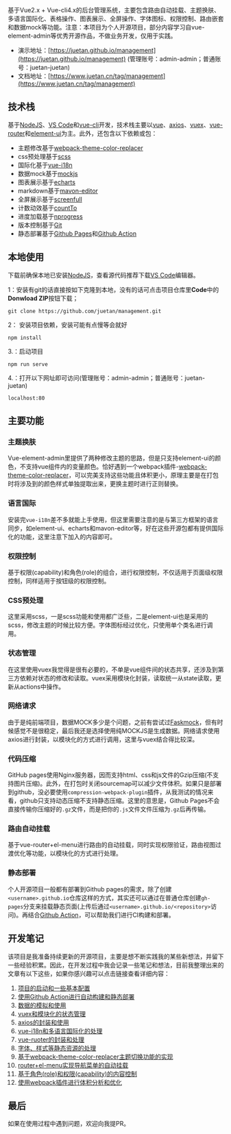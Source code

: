 基于Vue2.x + Vue-cli4.x的后台管理系统，主要包含路由自动挂载、主题换肤、多语言国际化、表格操作、图表展示、全屏操作、字体图标、权限控制、路由嵌套和数据mock等功能。注意：本项目为个人开源项目，部分内容学习自vue-element-admin等优秀开源作品，不做业务开发，仅用于实践。

- 演示地址：[https://juetan.github.io/management](https://juetan.github.io/management) (管理账号：admin-admin；普通账号：juetan-juetan)
- 文档地址：[https://www.juetan.cn/tag/management](https://www.juetan.cn/tag/management)

## 技术栈

基于[NodeJS](https://nodejs.org/)、[VS Code](https://code.visualstudio.com/)和[vue-cli](https://cli.vuejs.org)开发，技术栈主要以[vue](https://vuejs.org)、[axios](http://www.axios-js.com/)、[vuex](https://vuex.vuejs.org/)、[vue-router](https://router.vuejs.org/)和[element-ui](https://element.eleme.cn/)为主。此外，还包含以下依赖或包：

- 主题修改基于[webpack-theme-color-replacer](https://github.com/hzsrc/webpack-theme-color-replacer)
- css预处理基于[scss](https://sass-lang.com/)
- 国际化基于[vue-i18n](https://kazupon.github.io/vue-i18n/)
- 数据mock基于[mockjs](http://mockjs.com/)
- 图表展示基于[echarts](https://echarts.apache.org/zh/index.html)
- markdown基于[mavon-editor](https://github.com/hinesboy/mavonEditor)
- 全屏展示基于[screenfull](https://github.com/sindresorhus/screenfull.js/)
- 计数动效基于[countTo](https://github.com/PanJiaChen/vue-countTo)
- 进度加载基于[nprogress](https://github.com/rstacruz/nprogress)
- 版本控制基于[Git](https://git-scm.com/)
- 静态部署基于[Github Pages](https://pages.github.com/)和[Github Action](https://github.com/features/actions)

## 本地使用

下载前确保本地已安装[NodeJS](https://nodejs.org)，查看源代码推荐下载[VS Code](https://code.visualstudio.com/)编辑器。

1：安装有git的话直接按如下克隆到本地，没有的话可点击项目仓库里**Code**中的**Donwload ZIP**按钮下载；

```
git clone https://github.com/juetan/management.git
```

2： 安装项目依赖，安装可能有点慢等会就好

```
npm install
```

3.：启动项目

```
npm run serve
```

4.：打开以下网址即可访问(管理账号：admin-admin；普通账号：juetan-juetan)

```
localhost:80
```

## 主要功能

### 主题换肤

Vue-element-admin里提供了两种修改主题的思路，但是只支持element-ui的颜色，不支持vue组件内的变量颜色。恰好遇到一个webpack插件-[webpack-theme-color-replacer](https://www.npmjs.com/package/webpack-theme-color-replacer)，可以完美支持这些功能且体积更小，原理主要是在打包时将涉及到的颜色样式单独提取出来，更换主题时进行正则替换。

### 语言国际

安装完`vue-i18n`差不多就能上手使用，但这里需要注意的是与第三方框架的语言同步，如element-ui、echarts和mavon-editor等，好在这些开源包都有提供国际化的功能，这里注意下加入的内容即可。

### 权限控制

基于权限(capability)和角色(role)的组合，进行权限控制，不仅适用于页面级权限控制，同样适用于按钮级的权限控制。

### CSS预处理

这里采用scss，一是scss功能和使用都广泛些，二是element-ui也是采用的scss，修改主题的时候比较方便。字体图标经过优化，只使用单个类名进行调用。

### 状态管理

在这里使用vuex我觉得是很有必要的，不单是vue组件间的状态共享，还涉及到第三方依赖对状态的修改和读取。vuex采用模块化封装，读取统一从state读取，更新从actions中操作。

### 网络请求

由于是纯前端项目，数据MOCK多少是个问题，之前有尝试过[Faskmock](https://www.fastmock.site/)，但有时候感觉不是很稳定，最后我还是选择使用纯MOCKJS是生成数据。网络请求使用axios进行封装，以模块化的方式进行调用，这里与vuex结合得比较深。

### 代码压缩

GitHub pages使用Nginx服务器，因而支持html、css和js文件的Gzip压缩(不支持图片压缩)。此外，在打包时关闭sourcemap可以减少文件体积。如果只是部署到github，没必要使用`compression-webpack-plugin`插件，从我测试的情况来看，github只支持动态压缩不支持静态压缩。这里的意思是，Github Pages不会直接传输你压缩好的`.gz`文件，而是把你的`.js`文件文件压缩为`.gz`后再传输。

### 路由自动挂载

基于vue-router+el-menu进行路由的自动挂载，同时实现权限验证，路由视图过渡优化等功能，以模块化的方式进行处理。

### 静态部署

个人开源项目一般都有部署到Github pages的需求，除了创建`<username>.github.io`仓库这样的方式，其实还可以通过在普通仓库创建`gh-pages`分支来挂载静态页面(上传后通过`<username>.github.io/<repository>`访问)。再结合[Github Action](https://github.com/features/actions)，可以帮助我们进行CI构建和部署。

## 开发笔记

该项目是我准备持续更新的开源项目，主要是想不断实践我的某些新想法，并留下一些经验积累。因此，在开发过程中我会记录一些笔记和想法，目前我整理出来的文章有以下这些，如果你感兴趣可以点击链接查看详细内容：

1. [项目的启动和一些基本配置](https://www.juetan.cn/project/71.html)
2. [使用Github Action进行自动构建和静态部署](https://www.juetan.cn/project/72.html)
3. [数据的模拟和使用](https://www.juetan.cn/project/73.html)
4. [vuex和模块化的状态管理](https://www.juetan.cn/project/74.html)
5. [axios的封装和使用](https://www.juetan.cn/project/75.html)
6. [vue-i18n和多语言国际化的处理](https://www.juetan.cn/project/76.html)
7. [vue-ruoter的封装和处理](https://www.juetan.cn/project/77.html)
8. [字体、样式等静态资源的处理](https://www.juetan.cn/project/78.html)
9. [基于webpack-theme-color-replacer主题切换功能的实现](https://www.juetan.cn/project/79.html)
10. [router+el-menu实现导航菜单的自动挂载](https://www.juetan.cn/project/80.html)
11. [基于角色(role)和权限(capability)的内容控制](https://www.juetan.cn/project/81.html)
12. [使用webpack插件进行体积分析和优化](https://www.juetan.cn/project/82.html)

## 最后

如果在使用过程中遇到问题，欢迎向我提PR。
